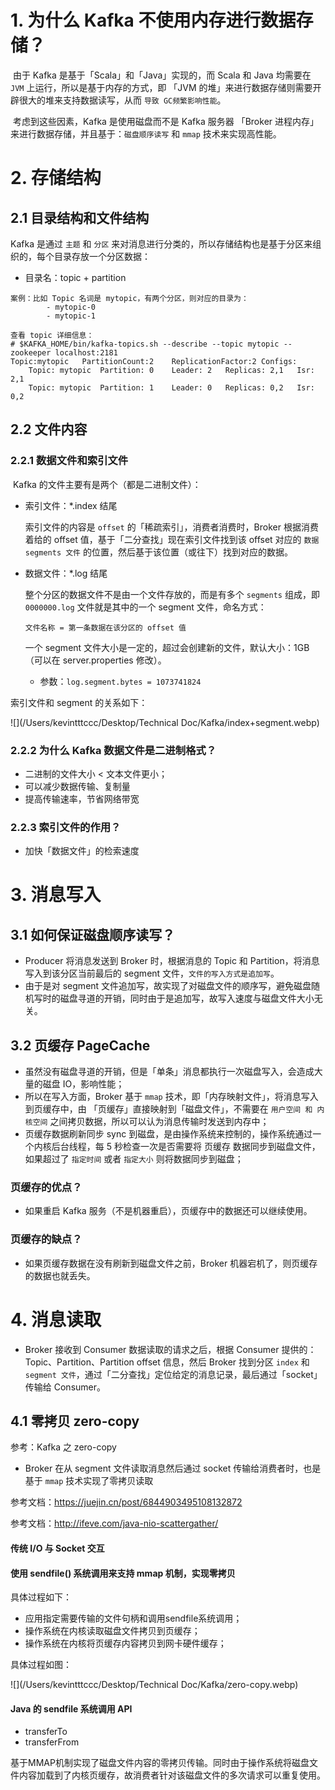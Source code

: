 # 1. 为什么 Kafka 不使用内存进行数据存储？

​		由于 Kafka 是基于「Scala」和「Java」实现的，而 Scala 和 Java 均需要在 `JVM` 上运行，所以是基于内存的方式，即 「JVM 的堆」来进行数据存储则需要开辟很大的堆来支持数据读写，从而 `导致 GC频繁影响性能`。

​		考虑到这些因素，Kafka 是使用磁盘而不是 Kafka 服务器 「Broker 进程内存」来进行数据存储，并且基于：`磁盘顺序读写` 和 `mmap` 技术来实现高性能。

# 2. 存储结构

## 2.1 目录结构和文件结构

Kafka 是通过 `主题` 和 `分区` 来对消息进行分类的，所以存储结构也是基于分区来组织的，每个目录存放一个分区数据：

- 目录名：topic + partition

```pyth
案例：比如 Topic 名词是 mytopic，有两个分区，则对应的目录为：
		- mytopic-0
		- mytopic-1

查看 topic 详细信息：
# $KAFKA_HOME/bin/kafka-topics.sh --describe --topic mytopic --zookeeper localhost:2181
Topic:mytopic   PartitionCount:2    ReplicationFactor:2 Configs:
    Topic: mytopic  Partition: 0    Leader: 2   Replicas: 2,1   Isr: 2,1
    Topic: mytopic  Partition: 1    Leader: 0   Replicas: 0,2   Isr: 0,2
```

## 2.2 文件内容

### 2.2.1 数据文件和索引文件

​		Kafka 的文件主要有是两个（都是二进制文件）：

- 索引文件：*.index 结尾

  索引文件的内容是 `offset` 的「稀疏索引」，消费者消费时，Broker 根据消费着给的 offset 值，基于「二分查找」现在索引文件找到该 offset 对应的 `数据 segments 文件` 的位置，然后基于该位置（或往下）找到对应的数据。

- 数据文件：*.log 结尾

  整个分区的数据文件不是由一个文件存放的，而是有多个 `segments` 组成，即 `0000000.log` 文件就是其中的一个 segment 文件，命名方式：

  ```pyt
  文件名称 = 第一条数据在该分区的 offset 值
  ```

  一个 segment 文件大小是一定的，超过会创建新的文件，默认大小：1GB（可以在 server.properties 修改）。

  - 参数：`log.segment.bytes = 1073741824`

索引文件和 segment 的关系如下：

![](/Users/kevintttccc/Desktop/Technical Doc/Kafka/index+segment.webp)

### 2.2.2 为什么 Kafka 数据文件是二进制格式？

- 二进制的文件大小  <    文本文件更小；
- 可以减少数据传输、复制量
- 提高传输速率，节省网络带宽

### 2.2.3 索引文件的作用？

- 加快「数据文件」的检索速度

# 3. 消息写入

## 3.1 如何保证磁盘顺序读写？

- Producer 将消息发送到 Broker 时，根据消息的 Topic 和 Partition，将消息写入到该分区当前最后的 segment 文件，`文件的写入方式是追加写`。
- 由于是对 segment 文件追加写，故实现了对磁盘文件的顺序写，避免磁盘随机写时的磁盘寻道的开销，同时由于是追加写，故写入速度与磁盘文件大小无关。

## 3.2 页缓存 PageCache

- 虽然没有磁盘寻道的开销，但是「单条」消息都执行一次磁盘写入，会造成大量的磁盘 IO，影响性能；
- 所以在写入方面，Broker 基于 `mmap` 技术，即「内存映射文件」，将消息写入到页缓存中，由 「页缓存」直接映射到「磁盘文件」，不需要在 `用户空间 和 内核空间` 之间拷贝数据，所以可以认为消息传输时发送到内存中；
- 页缓存数据刷新同步 sync 到磁盘，是由操作系统来控制的，操作系统通过一个内核后台线程，每 5 秒检查一次是否需要将 页缓存 数据同步到磁盘文件，如果超过了 `指定时间` 或者 `指定大小` 则将数据同步到磁盘；

### 页缓存的优点？

- 如果重启 Kafka 服务（不是机器重启），页缓存中的数据还可以继续使用。

### 页缓存的缺点？

- 如果页缓存数据在没有刷新到磁盘文件之前，Broker 机器宕机了，则页缓存的数据也就丢失。

# 4. 消息读取

- Broker 接收到 Consumer 数据读取的请求之后，根据 Consumer 提供的：Topic、Partition、Partition offset 信息，然后 Broker 找到分区 `index` 和 `segment 文件`，通过「二分查找」定位给定的消息记录，最后通过「socket」传输给 Consumer。

## 4.1 零拷贝 zero-copy

参考：Kafka 之 zero-copy

- Broker 在从 segment 文件读取消息然后通过 socket 传输给消费者时，也是基于 `mmap` 技术实现了零拷贝读取

参考文档：https://juejin.cn/post/6844903495108132872

参考文档：http://ifeve.com/java-nio-scattergather/

#### 传统 I/O 与 Socket 交互



#### 使用 sendfile() 系统调用来支持 mmap 机制，实现零拷贝

具体过程如下：

- 应用指定需要传输的文件句柄和调用sendfile系统调用；
- 操作系统在内核读取磁盘文件拷贝到页缓存；
- 操作系统在内核将页缓存内容拷贝到网卡硬件缓存；

具体过程如图：

![](/Users/kevintttccc/Desktop/Technical Doc/Kafka/zero-copy.webp)

#### Java 的 sendfile 系统调用 API

- transferTo
- transferFrom

基于MMAP机制实现了磁盘文件内容的零拷贝传输。同时由于操作系统将磁盘文件内容加载到了内核页缓存，故消费者针对该磁盘文件的多次请求可以重复使用。